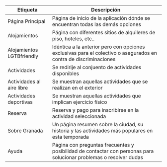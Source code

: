 | Etiqueta             | Descripción                    |
|----------------------|--------------------------------|
|Página Principal      | Página de inicio de la aplicación dónde se encuentran todas las demás opciones  |
|Alojamientos          | Página con diferentes sitios de alquileres de piso, hoteles, etc..|
|Alojamientos LGTBfriendly | Idéntica a la anterior pero con opciones exclusivas para el colectivo o asegurados en contra de discriminaciones |
| Actividades          | Se redirije al conjuento de actividades disponibles |
| Actividades al aire libre | Se muestran aquellas actividades que se realizan en el exterior |
| Actividades deportivas | Se muestran aquellas actividades que implican ejercicio físico |
| Reserva | Reserva y pago para inscribirse en la actividad seleccionada |
| Sobre Granada | Un página resumen sobre la ciudad, su historia y las actividades más populares en esta temporada |
| Ayuda | Página con preguntas frecuentes y posibilidad de contactar con personas para solucionar problemas o resolver dudas |

